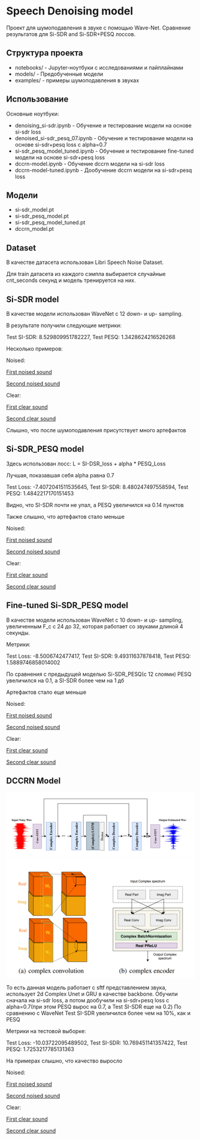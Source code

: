 # Speech Denoising model
Проект для шумоподавления в звуке с помощью Wave-Net. Сравнение результатов для Si-SDR and Si-SDR+PESQ лоссов.

## Структура проекта
- notebooks/ - Jupyter-ноутбуки с исследованиями и пайплайнами
- models/ - Предобученные модели
- examples/ - примеры шумоподавления в звуках

## Использование
Основные ноутбуки:
- denoising_si-sdr.ipynb - Обучение и тестирование модели на основе si-sdr loss
- denoised_si-sdr_pesq_07.ipynb - Обучение и тестирование модели на основе si-sdr+pesq loss с alpha=0.7
- si-sdr_pesq_model_tuned.ipynb - Обучение и тестирование fine-tuned модели на основе si-sdr+pesq loss
- dccrn-model.ipynb - Обучение dccrn модели на si-sdr loss
- dccrn-model-tuned.ipynb - Дообучение dccrn модели на si-sdr+pesq loss

## Модели
- si-sdr_model.pt
- si-sdr_pesq_model.pt
- si-sdr_pesq_model_tuned.pt
- dccrn_model.pt

## Dataset
В качестве датасета использован Libri Speech Noise Dataset.

Для train датасета из каждого сэмпла выбирается случайные cnt_seconds секунд и модель тренируется на них.

## Si-SDR model
В качестве модели использован WaveNet c 12 down- и up- sampling.

В результате получили следующие метрики:

Test SI-SDR: 8.529809951782227, Test PESQ: 1.3428624216526268

Несколько примеров:

Noised:

[First noised sound](https://gabalpha.github.io/read-audio/?p=https://raw.githubusercontent.com/mcaramba563/denosising_model/refs/heads/main/examples/si_sdr/1-noise.wav)

[Second noised sound](https://gabalpha.github.io/read-audio/?p=https://raw.githubusercontent.com/mcaramba563/denosising_model/refs/heads/main/examples/si_sdr/2-noise.wav)

Clear:

[First clear sound](https://gabalpha.github.io/read-audio/?p=https://raw.githubusercontent.com/mcaramba563/denosising_model/refs/heads/main/examples/si_sdr/1-clear.wav)

[Second clear sound](https://gabalpha.github.io/read-audio/?p=https://raw.githubusercontent.com/mcaramba563/denosising_model/refs/heads/main/examples/si_sdr/2-clear.wav)

Слышно, что после шумоподавления присутствует много артефактов


## Si-SDR_PESQ model
Здесь использован лосс: L = SI-DSR_loss + alpha * PESQ_Loss

Лучшая, показавшая себя alpha равна 0.7

Test Loss: -7.4072041511535645, Test SI-SDR: 8.480247497558594, Test PESQ: 1.4842217170151453

Видно, что SI-SDR почти не упал, а PESQ увеличился на 0.14 пунктов

Также слышно, что артефактов стало меньше


Noised:

[First noised sound](https://gabalpha.github.io/read-audio/?p=https://raw.githubusercontent.com/mcaramba563/denosising_model/refs/heads/main/examples/noisy/1-noise.wav)

[Second noised sound](https://gabalpha.github.io/read-audio/?p=https://raw.githubusercontent.com/mcaramba563/denosising_model/refs/heads/main/examples/noisy/2-noise.wav)

Clear:

[First clear sound](https://gabalpha.github.io/read-audio/?p=https://raw.githubusercontent.com/mcaramba563/denosising_model/refs/heads/main/examples/si_sdr_pesq/1-clear.wav)

[Second clear sound](https://gabalpha.github.io/read-audio/?p=https://raw.githubusercontent.com/mcaramba563/denosising_model/refs/heads/main/examples/si_sdr_pesq/2-clear.wav)


## Fine-tuned Si-SDR_PESQ model
В качестве модели использован WaveNet c 10 down- и up- sampling, увеличенным F_c с 24 до 32, которая работает со звуками длиной 4 секунды.

Метрики:

Test Loss: -8.5006742477417, Test SI-SDR: 9.49311637878418, Test PESQ: 1.5889746858014002

По сравнения с предыдущей моделью Si-SDR_PESQ(с 12 слоями) PESQ увеличился на 0.1, а SI-SDR более чем на 1 дб

Артефактов стало еще меньше

Noised:

[First noised sound](https://gabalpha.github.io/read-audio/?p=https://raw.githubusercontent.com/mcaramba563/denosising_model/refs/heads/main/examples/noisy/1-noise.wav)

[Second noised sound](https://gabalpha.github.io/read-audio/?p=https://raw.githubusercontent.com/mcaramba563/denosising_model/refs/heads/main/examples/noisy/2-noise.wav)


Clear:

[First clear sound](https://gabalpha.github.io/read-audio/?p=https://raw.githubusercontent.com/mcaramba563/denosising_model/refs/heads/main/examples/si_sdr_pesq_tuned/1-clear.wav)

[Second clear sound](https://gabalpha.github.io/read-audio/?p=https://raw.githubusercontent.com/mcaramba563/denosising_model/refs/heads/main/examples/si_sdr_pesq_tuned/2-clear.wav)


## DCCRN Model
![alt text](images/image-1.png)
![alt text](images/image-2.png)

То есть данная модель работает с sftf представлением звука, использует 2d Complex Unet и GRU в качестве backbone.
Обучили сначала на si-sdr loss, а потом дообучили на si-sdr+pesq loss с alpha=0.7(при этом PESQ вырос на 0.7, а Test SI-SDR еще на 0.2)
По сравнению с WaveNet Test SI-SDR увеличился более чем на 10%, как и PESQ

Метрики на тестовой выборке:

Test Loss: -10.03722095489502, Test SI-SDR: 10.769451141357422, Test PESQ: 1.7253217785131363

На примерах слышно, что качество выросло

Noised:

[First noised sound](https://gabalpha.github.io/read-audio/?p=https://raw.githubusercontent.com/mcaramba563/denosising_model/refs/heads/main/examples/noisy/1-noise.wav)

[Second noised sound](https://gabalpha.github.io/read-audio/?p=https://raw.githubusercontent.com/mcaramba563/denosising_model/refs/heads/main/examples/noisy/2-noise.wav)


Clear:

[First clear sound](https://gabalpha.github.io/read-audio/?p=https://raw.githubusercontent.com/mcaramba563/denosising_model/refs/heads/main/examples/dccrn/1-clear.wav)

[Second clear sound](https://gabalpha.github.io/read-audio/?p=https://raw.githubusercontent.com/mcaramba563/denosising_model/refs/heads/main/examples/dccrn/2-clear.wav)
